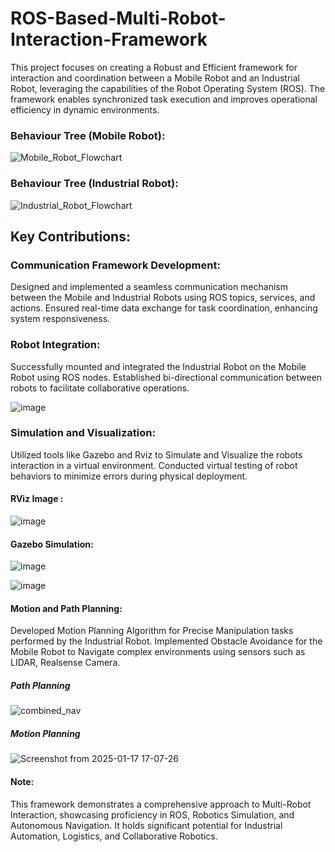 # ROS-Based-Multi-Robot-Interaction-Framework


This project focuses on creating a Robust and Efficient framework for interaction and coordination between a Mobile Robot and an Industrial Robot, leveraging the capabilities of the Robot Operating System (ROS). The framework enables synchronized task execution and improves operational efficiency in dynamic environments.

### Behaviour Tree (Mobile Robot):

![Mobile_Robot_Flowchart](https://github.com/user-attachments/assets/a216eb42-4453-4e4f-beb1-cbee1c8640e8)


### Behaviour Tree (Industrial Robot):

![Industrial_Robot_Flowchart](https://github.com/user-attachments/assets/fc32b5b7-c0eb-4ad6-b281-fc8449667bae)


## Key Contributions:
### Communication Framework Development:

Designed and implemented a seamless communication mechanism between the Mobile and Industrial Robots using ROS topics, services, and actions.
Ensured real-time data exchange for task coordination, enhancing system responsiveness.

### Robot Integration:

Successfully mounted and integrated the Industrial Robot on the Mobile Robot using ROS nodes.
Established bi-directional communication between robots to facilitate collaborative operations.

![image](https://github.com/user-attachments/assets/a85f03ef-8eee-4877-9f6d-dbfb27e68d86)

### Simulation and Visualization:

Utilized tools like Gazebo and Rviz to Simulate and Visualize the robots interaction in a virtual environment.
Conducted virtual testing of robot behaviors to minimize errors during physical deployment.

#### RViz Image :

![image](https://github.com/user-attachments/assets/9dd51b84-a455-4a75-beac-d05b7b2a8330)

#### Gazebo Simulation:

![image](https://github.com/user-attachments/assets/c9dcc06a-9f11-4974-a880-445e85edbb1a)

![image](https://github.com/user-attachments/assets/a0298f99-1862-46a8-94f0-8753d3ce3281)


#### Motion and Path Planning:

Developed Motion Planning Algorithm for Precise Manipulation tasks performed by the Industrial Robot.
Implemented Obstacle Avoidance for the Mobile Robot to Navigate complex environments using sensors such as LIDAR, Realsense Camera.

##### Path Planning
![combined_nav](https://github.com/user-attachments/assets/a821c342-a0fd-40d6-8123-d53106318cab)

##### Motion Planning
![Screenshot from 2025-01-17 17-07-26](https://github.com/user-attachments/assets/1c40318b-deda-40ce-ab1e-121db766cc1b)




#### Note:
This framework demonstrates a comprehensive approach to Multi-Robot Interaction, showcasing proficiency in ROS, Robotics Simulation, and Autonomous Navigation. It holds significant potential for Industrial Automation, Logistics, and Collaborative Robotics.
